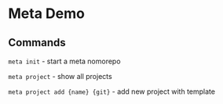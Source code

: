 # Meta Demo

## Commands

`meta init` - start a meta nomorepo

`meta project` - show all projects

`meta project add {name} {git}` - add new project with template
